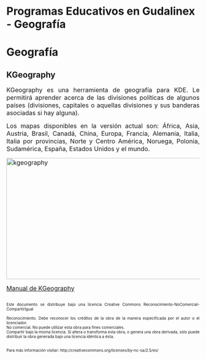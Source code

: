 # Programas Educativos en Gudalinex - Geografía

<h1>Geografía</h1><h2>KGeography</h2><div style="text-align: justify;"><font size="3"><span class="application">KGeography</span> es una herramienta de geografía para <span class="acronym">KDE</span>.
Le permitirá aprender acerca de las divisiones políticas de algunos
países (divisiones, capitales o aquellas divisiones y sus banderas
asociadas si hay alguna). </font></div><p style="text-align: justify;"><font size="3">Los mapas disponibles en la versión
actual son: África, Asia, Austria, Brasil, Canadá, China, Europa,
Francia, Alemania, Italia, Italia por provincias, Norte y Centro
América, Noruega, Polonia, Sudamérica, España, Estados Unidos y el
mundo.</font></p><p style="text-align: justify;"><font size="3"><img width="535" vspace="0" hspace="0" height="317" border="0" src="img/first-start1.png" alt="kgeography" title="kgeography" /></font></p><p style="text-align: justify;"><font size="3"><font size="3"><a href="http://docs.kde.org/stable/es/kdeedu/kgeography/introduction.html">Manual de KGeography</a></font></font></p><p style="text-align: justify;"><font size="1"><br />Este documento se distribuye bajo una licencia Creative Commons Reconocimiento-NoComercial-CompartirIgual<br />
<br />Reconocimiento. Debe reconocer los créditos de la obra de la manera especificada por el autor o el licenciador.<br />No comercial. No puede utilizar esta obra para fines comerciales.<br />Compartir bajo la misma licencia. Si altera o transforma esta obra, o
genera una obra derivada, sólo puede distribuir la obra generada bajo
una licencia idéntica a ésta.<br />
<br />
<br />
Para más información visitar: http://creativecommons.org/licenses/by-nc-sa/2.5/es/</font></p>
